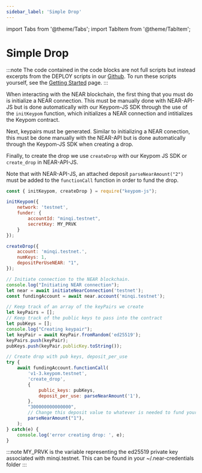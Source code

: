 ```yaml
---
sidebar_label: 'Simple Drop'
---
```

import Tabs from '@theme/Tabs';
import TabItem from '@theme/TabItem';

# Simple Drop
:::note
The code contained in the code blocks are not full scripts but instead excerpts from the DEPLOY scripts in our [Github](https://github.com/keypom/keypom/tree/main/deploy). To run these scripts yourself, see the [Getting Started](/Tutorials/Basics/getting-started.md) page.
:::


When interacting with the NEAR blockchain, the first thing that you must do is initialize a NEAR connection. This must be manually done with NEAR-API-JS but is done automatically with our Keypom-JS SDK through the use of the `initKeypom` function, which initializes a NEAR connection and intitializes the Keypom contract.

Next, keypairs must be generated. Similar to initializing a NEAR conection, this must be done manually with the NEAR-API but is done automatically through the Keypom-JS SDK when creating a drop.

Finally, to create the drop we use `createDrop` with our Keypom JS SDK or `create_drop` in NEAR-API-JS. 

Note that with NEAR-API-JS, an attached deposit `parseNearAmount("2")` must be added to the `functionCall` function in order to fund the drop.

<Tabs>
<TabItem value="KPJS" label="🔑Keypom-JS SDK">

```js
const { initKeypom, createDrop } = require("keypom-js");

initKeypom({
    network: 'testnet', 
    funder: {
        accountId: "minqi.testnet", 
        secretKey: MY_PRVK
    }
});

createDrop({
    account: 'minqi.testnet.',
    numKeys: 1,
    depositPerUseNEAR: "1",
});
```

</TabItem>
<TabItem value="NRJS" label="💻NEAR-API-JS">

```js
// Initiate connection to the NEAR blockchain.
console.log("Initiating NEAR connection");
let near = await initiateNearConnection('testnet');
const fundingAccount = await near.account('minqi.testnet');

// Keep track of an array of the keyPairs we create
let keyPairs = [];
// Keep track of the public keys to pass into the contract
let pubKeys = [];
console.log("Creating keypair");
let keyPair = await KeyPair.fromRandom('ed25519'); 
keyPairs.push(keyPair);   
pubKeys.push(keyPair.publicKey.toString());   

// Create drop with pub keys, deposit_per_use
try {
	await fundingAccount.functionCall(
		'v1-3.keypom.testnet', 
		'create_drop', 
		{
			public_keys: pubKeys,
			deposit_per_use: parseNearAmount('1'),
		}, 
		"300000000000000",
		// Change this deposit value to whatever is needed to fund your drop; this will be added to your balance...?
		parseNearAmount("1"),
	);
} catch(e) {
	console.log('error creating drop: ', e);
}
```

</TabItem>
</Tabs>

:::note
MY_PRVK is the variable representing the ed25519 private key associated with minqi.testnet. This can be found in your ~/.near-credentials folder
:::